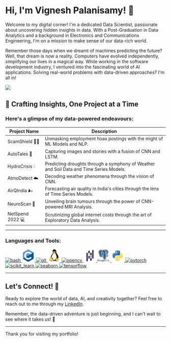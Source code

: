 # Hi, I'm Vignesh Palanisamy! 👋


Welcome to my digital corner! I'm a dedicated Data Scientist, passionate about uncovering hidden insights in data. With a Post-Graduation in Data Analytics and a background in Electronics and Communications Engineering, I'm on a mission to make sense of our data-rich world.

Remember those days when we dreamt of machines predicting the future? Well, that dream is now a reality. Computers have evolved independently, simplifying our lives in a magical way. While working in the software development industry, I ventured into the fascinating world of AI applications. Solving real-world problems with data-driven approaches? I'm all in!

<img src="https://github-readme-stats.vercel.app/api/top-langs/?username=vpalanisamy-github&layout=compact&hide=html" />

## 🌟 Crafting Insights, One Project at a Time

### Here's a glimpse of my data-powered endeavours:

| Project Name    | Description                                                                           |
|-----------------|---------------------------------------------------------------------------------------|
| ScamShield 🕵️‍♂️ | Unmasking employment hoax postings with the might of ML Models and NLP.               |
| AutoTales 📸     | Capturing images and stories with a fusion of CNN and LSTM.                           |
| HydroCrisis 💧   | Predicting droughts through a symphony of Weather and Soil Data and Time Series Models.|
| AtmoDetect ☁️   | Decoding weather phenomena through the vision of CNN.                                 |
| AirQIndia 🌬️    | Forecasting air quality in India's cities through the lens of Time Series Models.      |
| NeuroScan 🧠    | Unveiling brain tumours through the power of CNN-powered MRI Analysis.                 |
| NetSpend 2022 💻 | Scrutinizing global internet costs through the art of Exploratory Data Analysis.       |

---

<h3 align="left">Languages and Tools:</h3>
<p align="left"> <a href="https://www.gnu.org/software/bash/" target="_blank" rel="noreferrer"> <img src="https://www.vectorlogo.zone/logos/gnu_bash/gnu_bash-icon.svg" alt="bash" width="40" height="40"/> </a> <a href="https://www.cprogramming.com/" target="_blank" rel="noreferrer"> <img src="https://raw.githubusercontent.com/devicons/devicon/master/icons/c/c-original.svg" alt="c" width="40" height="40"/> </a> <a href="https://git-scm.com/" target="_blank" rel="noreferrer"> <img src="https://www.vectorlogo.zone/logos/git-scm/git-scm-icon.svg" alt="git" width="40" height="40"/> </a> <a href="https://www.linux.org/" target="_blank" rel="noreferrer"> <img src="https://raw.githubusercontent.com/devicons/devicon/master/icons/linux/linux-original.svg" alt="linux" width="40" height="40"/> </a> <a href="https://opencv.org/" target="_blank" rel="noreferrer"> <img src="https://www.vectorlogo.zone/logos/opencv/opencv-icon.svg" alt="opencv" width="40" height="40"/> </a> <a href="https://pandas.pydata.org/" target="_blank" rel="noreferrer"> <img src="https://raw.githubusercontent.com/devicons/devicon/2ae2a900d2f041da66e950e4d48052658d850630/icons/pandas/pandas-original.svg" alt="pandas" width="40" height="40"/> </a> <a href="https://www.postgresql.org" target="_blank" rel="noreferrer"> <img src="https://raw.githubusercontent.com/devicons/devicon/master/icons/postgresql/postgresql-original-wordmark.svg" alt="postgresql" width="40" height="40"/> </a> <a href="https://www.python.org" target="_blank" rel="noreferrer"> <img src="https://raw.githubusercontent.com/devicons/devicon/master/icons/python/python-original.svg" alt="python" width="40" height="40"/> </a> <a href="https://pytorch.org/" target="_blank" rel="noreferrer"> <img src="https://www.vectorlogo.zone/logos/pytorch/pytorch-icon.svg" alt="pytorch" width="40" height="40"/> </a> <a href="https://scikit-learn.org/" target="_blank" rel="noreferrer"> <img src="https://upload.wikimedia.org/wikipedia/commons/0/05/Scikit_learn_logo_small.svg" alt="scikit_learn" width="40" height="40"/> </a> <a href="https://seaborn.pydata.org/" target="_blank" rel="noreferrer"> <img src="https://seaborn.pydata.org/_images/logo-mark-lightbg.svg" alt="seaborn" width="40" height="40"/> </a> <a href="https://www.tensorflow.org" target="_blank" rel="noreferrer"> <img src="https://www.vectorlogo.zone/logos/tensorflow/tensorflow-icon.svg" alt="tensorflow" width="40" height="40"/> </a> </p>  

---

## Let's Connect! 🤝

Ready to explore the world of data, AI, and creativity together? Feel free to reach out to me through my [LinkedIn](https://www.linkedin.com/in/vignesh-palanisamy/).

Remember, the data-driven adventure is just beginning, and I can't wait to see where it takes us! 🌈

---
Thank you for visiting my portfolio!
